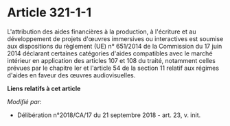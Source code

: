 # Article 321-1-1

L'attribution des aides financières à la production, à l'écriture et au développement de projets d'œuvres immersives ou
interactives est soumise aux dispositions du règlement (UE) n° 651/2014 de la Commission du 17 juin 2014 déclarant certaines
catégories d'aides compatibles avec le marché intérieur en application des articles 107 et 108 du traité, notamment celles
prévues par le chapitre Ier et l'article 54 de la section 11 relatif aux régimes d'aides en faveur des œuvres audiovisuelles.

**Liens relatifs à cet article**

_Modifié par_:

  - Délibération n°2018/CA/17 du 21 septembre 2018 - art. 23, v. init.
